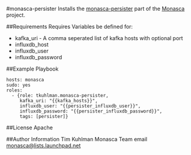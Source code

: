 #monasca-persister
Installs the [monasca-persister](https://github.com/stackforge/monasca-persister) part of the [Monasca](https://wiki.openstack.org/wiki/Monasca) project.

##Requirements
Requires Variables be defined for:
- kafka_uri - A comma seperated list of kafka hosts with optional port
- influxdb_host
- influxdb_user
- influxdb_password

##Example Playbook

    hosts: monasca
    sudo: yes
    roles:
      - {role: tkuhlman.monasca-persister,
         kafka_uri: "{{kafka_hosts}}",
         influxdb_user: "{{persister_influxdb_user}}",
         influxdb_password: "{{persister_influxdb_password}}",
         tags: [persister]}
    

##License
Apache

##Author Information
Tim Kuhlman
Monasca Team email monasca@lists.launchpad.net
